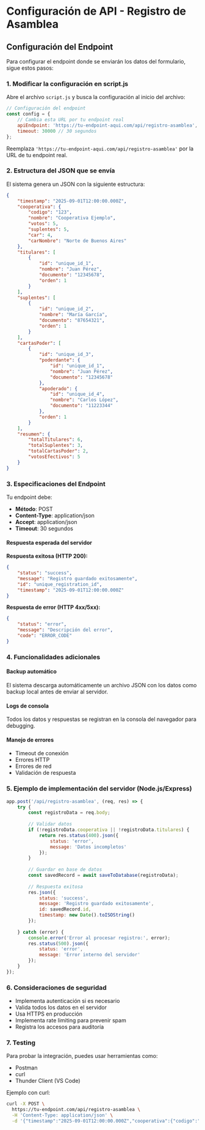 # Configuración de API - Registro de Asamblea

## Configuración del Endpoint

Para configurar el endpoint donde se enviarán los datos del formulario, sigue estos pasos:

### 1. Modificar la configuración en script.js

Abre el archivo `script.js` y busca la configuración al inicio del archivo:

```javascript
// Configuración del endpoint
const config = {
    // Cambia esta URL por tu endpoint real
    apiEndpoint: 'https://tu-endpoint-aqui.com/api/registro-asamblea',
    timeout: 30000 // 30 segundos
};
```

Reemplaza `'https://tu-endpoint-aqui.com/api/registro-asamblea'` por la URL de tu endpoint real.

### 2. Estructura del JSON que se envía

El sistema genera un JSON con la siguiente estructura:

```json
{
    "timestamp": "2025-09-01T12:00:00.000Z",
    "cooperativa": {
        "codigo": "123",
        "nombre": "Cooperativa Ejemplo",
        "votos": 5,
        "suplentes": 5,
        "car": 4,
        "carNombre": "Norte de Buenos Aires"
    },
    "titulares": [
        {
            "id": "unique_id_1",
            "nombre": "Juan Pérez",
            "documento": "12345678",
            "orden": 1
        }
    ],
    "suplentes": [
        {
            "id": "unique_id_2",
            "nombre": "María García",
            "documento": "87654321",
            "orden": 1
        }
    ],
    "cartasPoder": [
        {
            "id": "unique_id_3",
            "poderdante": {
                "id": "unique_id_1",
                "nombre": "Juan Pérez",
                "documento": "12345678"
            },
            "apoderado": {
                "id": "unique_id_4",
                "nombre": "Carlos López",
                "documento": "11223344"
            },
            "orden": 1
        }
    ],
    "resumen": {
        "totalTitulares": 6,
        "totalSuplentes": 3,
        "totalCartasPoder": 2,
        "votosEfectivos": 5
    }
}
```

### 3. Especificaciones del Endpoint

Tu endpoint debe:

- **Método**: POST
- **Content-Type**: application/json
- **Accept**: application/json
- **Timeout**: 30 segundos

#### Respuesta esperada del servidor

**Respuesta exitosa (HTTP 200):**
```json
{
    "status": "success",
    "message": "Registro guardado exitosamente",
    "id": "unique_registration_id",
    "timestamp": "2025-09-01T12:00:00.000Z"
}
```

**Respuesta de error (HTTP 4xx/5xx):**
```json
{
    "status": "error",
    "message": "Descripción del error",
    "code": "ERROR_CODE"
}
```

### 4. Funcionalidades adicionales

#### Backup automático
El sistema descarga automáticamente un archivo JSON con los datos como backup local antes de enviar al servidor.

#### Logs de consola
Todos los datos y respuestas se registran en la consola del navegador para debugging.

#### Manejo de errores
- Timeout de conexión
- Errores HTTP
- Errores de red
- Validación de respuesta

### 5. Ejemplo de implementación del servidor (Node.js/Express)

```javascript
app.post('/api/registro-asamblea', (req, res) => {
    try {
        const registroData = req.body;
        
        // Validar datos
        if (!registroData.cooperativa || !registroData.titulares) {
            return res.status(400).json({
                status: 'error',
                message: 'Datos incompletos'
            });
        }
        
        // Guardar en base de datos
        const savedRecord = await saveToDatabase(registroData);
        
        // Respuesta exitosa
        res.json({
            status: 'success',
            message: 'Registro guardado exitosamente',
            id: savedRecord.id,
            timestamp: new Date().toISOString()
        });
        
    } catch (error) {
        console.error('Error al procesar registro:', error);
        res.status(500).json({
            status: 'error',
            message: 'Error interno del servidor'
        });
    }
});
```

### 6. Consideraciones de seguridad

- Implementa autenticación si es necesario
- Valida todos los datos en el servidor
- Usa HTTPS en producción
- Implementa rate limiting para prevenir spam
- Registra los accesos para auditoría

### 7. Testing

Para probar la integración, puedes usar herramientas como:
- Postman
- curl
- Thunder Client (VS Code)

Ejemplo con curl:
```bash
curl -X POST \
  https://tu-endpoint.com/api/registro-asamblea \
  -H 'Content-Type: application/json' \
  -d '{"timestamp":"2025-09-01T12:00:00.000Z","cooperativa":{"codigo":"123","nombre":"Test","votos":1,"suplentes":1,"car":4,"carNombre":"Norte de Buenos Aires"},"titulares":[{"id":"test","nombre":"Test User","documento":"12345678","orden":1}],"suplentes":[],"cartasPoder":[],"resumen":{"totalTitulares":1,"totalSuplentes":0,"totalCartasPoder":0,"votosEfectivos":1}}'
```
